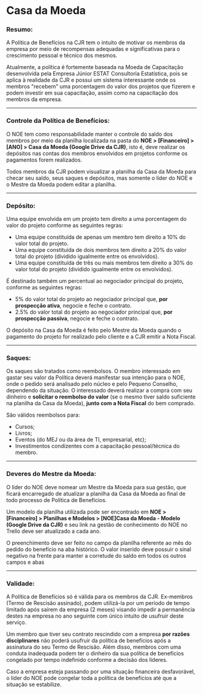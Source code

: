 # Casa da Moeda

### Resumo:

A Política de Benefícios na CJR tem o intuito de motivar os membros da empresa por meio de recompensas adequadas e significativas para o crescimento pessoal e técnico dos mesmos. 

Atualmente, a política é fortemente baseada na Moeda de Capacitação desenvolvida pela Empresa Júnior ESTAT Consultoria Estatística, pois se aplica à realidade da CJR e possui um sistema interessante onde os membros "recebem" uma porcentagem do valor dos projetos que fizerem e podem investir em sua capacitação, assim como na capacitação dos membros da empresa.

---

### Controle da Política de Benefícios:

O NOE tem como responsabilidade manter o controle do saldo dos membros por meio da planilha localizada na pasta do **NOE > [Financeiro] > [ANO] > Casa da Moeda (Google Drive da CJR)**, isto é, deve realizar os depósitos nas contas dos membros envolvidos em projetos conforme os pagamentos forem realizados.

Todos membros da CJR podem visualizar a planilha da Casa da Moeda para checar seu saldo, seus saques e depósitos, mas somente o líder do NOE e o Mestre da Moeda podem editar a planilha.

---

### Depósito:

Uma equipe envolvida em um projeto tem direito a uma porcentagem do valor do projeto conforme as seguintes regras:
* Uma equipe constituída de apenas um membro tem direito a 10% do valor total do projeto.
* Uma equipe constituída de dois membros tem direito a 20% do valor total do projeto (dividido igualmente entre os envolvidos).
* Uma equipe constituída de três ou mais membros tem direito a 30% do valor total do projeto (dividido igualmente entre os envolvidos). 

É destinado também um percentual ao negociador principal do projeto, conforme as seguintes regras: 
* 5% do valor total do projeto ao negociador principal que, **por prospecção ativa**, negocie e feche o contrato. 
* 2.5% do valor total do projeto ao negociador principal que, **por prospecção passiva**, negocie e feche o contrato.

O depósito na Casa da Moeda é feito pelo Mestre da Moeda quando o pagamento do projeto for realizado pelo cliente e a CJR emitir a Nota Fiscal.

---

### Saques:

Os saques são tratados como reembolsos. O membro interessado em gastar seu valor da Política deverá manifestar sua intenção para o NOE, onde o pedido será analisado pelo núcleo e pelo Pequeno Conselho, dependendo da situação. O interessado deverá realizar a compra com seu dinheiro e **solicitar o reembolso do valor** (se o mesmo tiver saldo suficiente na planilha da Casa da Moeda), **junto com a Nota Fiscal** do bem comprado. 

São válidos reembolsos para:
* Cursos;
* Livros;
* Eventos (do MEJ ou da área de TI, empresarial, etc);
* Investimentos condizentes com a capacitação pessoal/técnica do membro.

---

### Deveres do Mestre da Moeda:

O líder do NOE deve nomear um Mestre da Moeda para sua gestão, que ficará encarregado de atualizar a planilha da Casa da Moeda ao final de todo processo de Política de Benefícios.

Um modelo da planilha utilizada pode ser encontrado em **NOE > [Financeiro] > Planilhas e Modelos > [NOE]Casa da Moeda - Modelo (Google Drive da CJR)** e seu link na gestão de conhecimento do NOE no Trello deve ser atualizado a cada ano.

O preenchimento deve ser feito no campo da planilha referente ao mês do pedido do benefício na aba histórico. O valor inserido deve possuir o sinal negativo na frente para manter a corretude do saldo em todos os outros campos e abas 

---

### Validade:

A Política de Benefícios só é válida para os membros da CJR. Ex-membros (Termo de Rescisão assinado), podem utilizá-la por um período de tempo limitado após saírem da empresa (2 meses) visando impedir a permanência destes na empresa no ano seguinte com único intuito de usufruir deste serviço.

Um membro que tiver seu contrato rescindido com a empresa **por razões disciplinares** não poderá usufruir da política de benefícios após a assinatura do seu Termo de Rescisão. Além disso, membros com uma conduta inadequada podem ter o dinheiro da sua política de benefícios congelado por tempo indefinido conforme a decisão dos líderes.

Caso a empresa esteja passando por uma situação financeira desfavorável, o líder do NOE pode congelar toda a política de benefícios até que a situação se estabilize.
